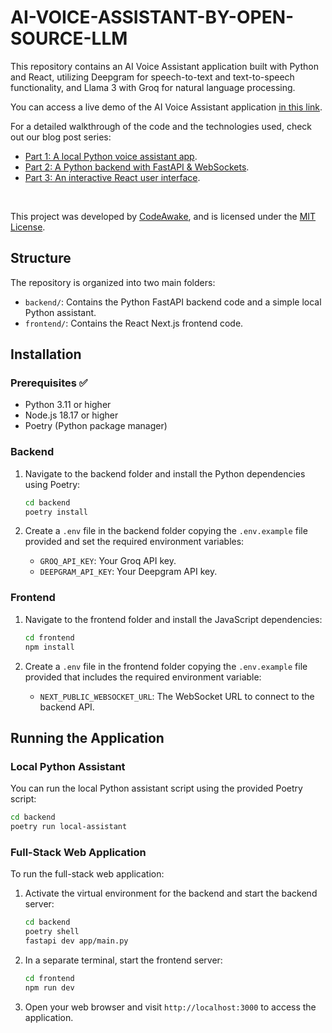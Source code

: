 # AI-VOICE-ASSISTANT-BY-OPEN-SOURCE-LLM

This repository contains an AI Voice Assistant application built with Python and React, utilizing Deepgram for speech-to-text and text-to-speech functionality, and Llama 3 with Groq for natural language processing.

You can access a live demo of the AI Voice Assistant application [in this link](https://voice-assistant.codeawake.com).

For a detailed walkthrough of the code and the technologies used, check out our blog post series:
- [Part 1: A local Python voice assistant app](https://codeawake.com/blog/ai-voice-assistant-1).
- [Part 2: A Python backend with FastAPI & WebSockets](https://codeawake.com/blog/ai-voice-assistant-2).
- [Part 3: An interactive React user interface](https://codeawake.com/blog/ai-voice-assistant-3).

<br/>

This project was developed by [CodeAwake](https://codeawake.com), and is licensed under the [MIT License](LICENSE).

## Structure

The repository is organized into two main folders:

- `backend/`: Contains the Python FastAPI backend code and a simple local Python assistant.
- `frontend/`: Contains the React Next.js frontend code.

## Installation

### Prerequisites ✅

- Python 3.11 or higher
- Node.js 18.17 or higher
- Poetry (Python package manager)

### Backend

1. Navigate to the backend folder and install the Python dependencies using Poetry:

    ```bash
    cd backend
    poetry install
    ```

2. Create a `.env` file in the backend folder copying the `.env.example` file provided and set the required environment variables:
    - `GROQ_API_KEY`: Your Groq API key.
    - `DEEPGRAM_API_KEY`: Your Deepgram API key.

### Frontend

1. Navigate to the frontend folder and install the JavaScript dependencies:

    ```bash
    cd frontend
    npm install
    ```

2. Create a `.env` file in the frontend folder copying the `.env.example` file provided that includes the required environment variable:
    - `NEXT_PUBLIC_WEBSOCKET_URL`: The WebSocket URL to connect to the backend API.


## Running the Application

### Local Python Assistant

You can run the local Python assistant script using the provided Poetry script:

```bash
cd backend
poetry run local-assistant
```

### Full-Stack Web Application

To run the full-stack web application:

1. Activate the virtual environment for the backend and start the backend server:

    ```bash
    cd backend
    poetry shell
    fastapi dev app/main.py
    ```

2. In a separate terminal, start the frontend server:

    ```bash
    cd frontend
    npm run dev
    ```

3. Open your web browser and visit `http://localhost:3000` to access the application.
